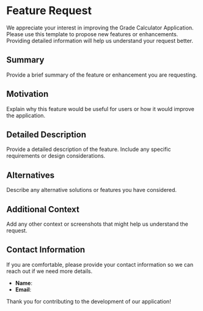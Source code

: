 # Feature Request

We appreciate your interest in improving the Grade Calculator Application. Please use this template to propose new features or enhancements. Providing detailed information will help us understand your request better.

## Summary

Provide a brief summary of the feature or enhancement you are requesting.

## Motivation

Explain why this feature would be useful for users or how it would improve the application.

## Detailed Description

Provide a detailed description of the feature. Include any specific requirements or design considerations.

## Alternatives

Describe any alternative solutions or features you have considered.

## Additional Context

Add any other context or screenshots that might help us understand the request.

## Contact Information

If you are comfortable, please provide your contact information so we can reach out if we need more details.

- **Name**: 
- **Email**: 

Thank you for contributing to the development of our application!
